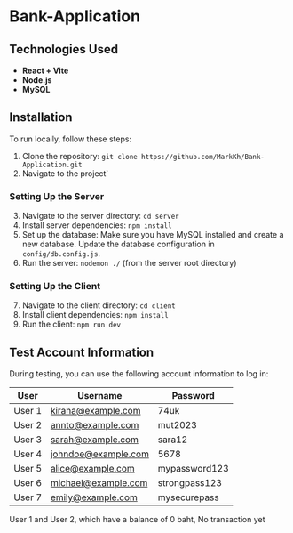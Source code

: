 # Bank-Application


## Technologies Used
- **React + Vite**
- **Node.js**
- **MySQL**

## Installation

To run locally, follow these steps:

1. Clone the repository: `git clone https://github.com/MarkKh/Bank-Application.git`
2. Navigate to the project`

### Setting Up the Server

3. Navigate to the server directory: `cd server`
4. Install server dependencies: `npm install`
5. Set up the database: Make sure you have MySQL installed and create a new database. Update the database configuration in `config/db.config.js`.
6. Run the server: `nodemon ./` (from the server root directory)

### Setting Up the Client

7. Navigate to the client directory: `cd client`
8. Install client dependencies: `npm install`
9. Run the client: `npm run dev`

## Test Account Information

During testing, you can use the following account information to log in:

| User      | Username            | Password      |
|-----------|---------------------|---------------|
| User 1    | kirana@example.com  | 74uk          |
| User 2    | annto@example.com   | mut2023       |
| User 3    | sarah@example.com   | sara12        |
| User 4    | johndoe@example.com | 5678          |
| User 5    | alice@example.com   | mypassword123 |
| User 6    | michael@example.com | strongpass123 |
| User 7    | emily@example.com   | mysecurepass  |

User 1 and User 2, which have a balance of 0 baht, No transaction yet



